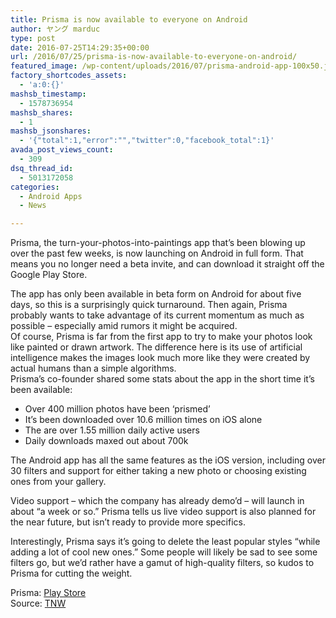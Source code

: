 ```yaml
---
title: Prisma is now available to everyone on Android
author: ヤング marduc
type: post
date: 2016-07-25T14:29:35+00:00
url: /2016/07/25/prisma-is-now-available-to-everyone-on-android/
featured_image: /wp-content/uploads/2016/07/prisma-android-app-100x50.jpg
factory_shortcodes_assets:
  - 'a:0:{}'
mashsb_timestamp:
  - 1578736954
mashsb_shares:
  - 1
mashsb_jsonshares:
  - '{"total":1,"error":"","twitter":0,"facebook_total":1}'
avada_post_views_count:
  - 309
dsq_thread_id:
  - 5013172058
categories:
  - Android Apps
  - News

---
```

Prisma, the turn-your-photos-into-paintings app that’s been blowing up over the past few weeks, is now launching on Android in full form. That means you no longer need a beta invite, and can download it straight off the Google Play Store.<!--more-->

The app has only been available in beta form on Android for about five days, so this is a surprisingly quick turnaround. Then again, Prisma probably wants to take advantage of its current momentum as much as possible – especially amid rumors it might be acquired.  
Of course, Prisma is far from the first app to try to make your photos look like painted or drawn artwork. The difference here is its use of artificial intelligence makes the images look much more like they were created by actual humans than a simple algorithms.  
Prisma’s co-founder shared some stats about the app in the short time it’s been available:

  * Over 400 million photos have been ‘prismed’
  * It’s been downloaded over 10.6 million times on iOS alone
  * The are over 1.55 million daily active users
  * Daily downloads maxed out about 700k

The Android app has all the same features as the iOS version, including over 30 filters and support for either taking a new photo or choosing existing ones from your gallery.

Video support – which the company has already demo’d – will launch in about “a week or so.” Prisma tells us live video support is also planned for the near future, but isn’t ready to provide more specifics.

Interestingly, Prisma says it’s going to delete the least popular styles “while adding a lot of cool new ones.” Some people will likely be sad to see some filters go, but we’d rather have a gamut of high-quality filters, so kudos to Prisma for cutting the weight.

Prisma: [Play Store][1]  
Source: [TNW][2]

 [1]: https://play.google.com/store/apps/details?id=com.neuralprisma
 [2]: http://thenextweb.com/apps/2016/07/24/prisma-now-publicly-available-android-via-play-store/